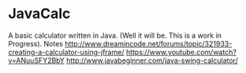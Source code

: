 # JavaCalc

A basic calculator written in Java. (Well it will be. This is a work in Progress).
Notes
http://www.dreamincode.net/forums/topic/321933-creating-a-calculator-using-jframe/
https://www.youtube.com/watch?v=ANuuSFY2BbY
http://www.javabeginner.com/java-swing-calculator/
